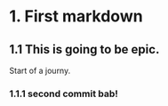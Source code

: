 # 1. First markdown

## 1.1 This is going to be epic.

Start of a journy.

### 1.1.1 second commit bab!
